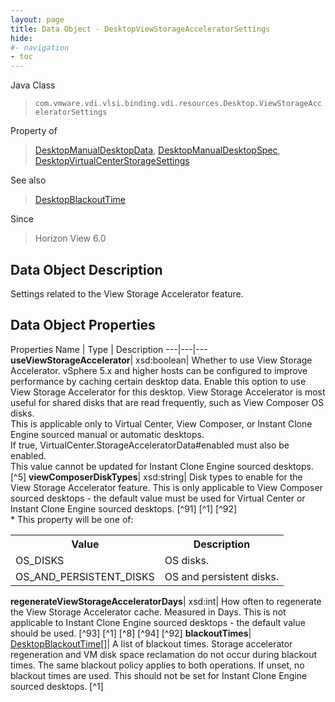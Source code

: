 ```yaml
---
layout: page
title: Data Object - DesktopViewStorageAcceleratorSettings
hide:
#- navigation
- toc
---
```






Java Class
> `com.vmware.vdi.vlsi.binding.vdi.resources.Desktop.ViewStorageAcceleratorSettings`

Property of
> [DesktopManualDesktopData](vdi.resources.Desktop.ManualDesktopData.md#field_detail), [DesktopManualDesktopSpec](vdi.resources.Desktop.ManualDesktopSpec.md#field_detail), [DesktopVirtualCenterStorageSettings](vdi.resources.Desktop.VirtualCenterStorageSettings.md#field_detail)

See also
> [DesktopBlackoutTime](vdi.resources.Desktop.BlackoutTime.md)

Since
> Horizon View 6.0


## Data Object Description

Settings related to the View Storage Accelerator feature.

## Data Object Properties
Properties
Name |  Type |  Description
---|---|---
**useViewStorageAccelerator**|  xsd:boolean|  Whether to use View Storage Accelerator. vSphere 5.x and higher hosts can be configured to improve performance by caching certain desktop data. Enable this option to use View Storage Accelerator for this desktop. View Storage Accelerator is most useful for shared disks that are read frequently, such as View Composer OS disks. <br>This is applicable only to Virtual Center, View Composer, or Instant Clone Engine sourced manual or automatic desktops. <br>If true, VirtualCenter.StorageAcceleratorData#enabled must also be enabled. <br>This value cannot be updated for Instant Clone Engine sourced desktops. [^5]
**viewComposerDiskTypes**|  xsd:string|  Disk types to enable for the View Storage Accelerator feature. This is only applicable to View Composer sourced desktops - the default value must be used for Virtual Center or Instant Clone Engine sourced desktops. [^91] [^1] [^92] <br>* This property will be one of:<br><table><tr><th>Value</th><th>Description</th></tr><tr><td>OS_DISKS</td><td>OS disks.</td></tr><tr><td>OS_AND_PERSISTENT_DISKS</td><td>OS and persistent disks.</td></tr></table>
**regenerateViewStorageAcceleratorDays**|  xsd:int|  How often to regenerate the View Storage Accelerator cache. Measured in Days. This is not applicable to Instant Clone Engine sourced desktops - the default value should be used. [^93] [^1] [^8] [^94] [^92]
**blackoutTimes**| [DesktopBlackoutTime[]](vdi.resources.Desktop.BlackoutTime.md)|  A list of blackout times. Storage accelerator regeneration and VM disk space reclamation do not occur during blackout times. The same blackout policy applies to both operations. If unset, no blackout times are used. This should not be set for Instant Clone Engine sourced desktops. [^1]
 


 
